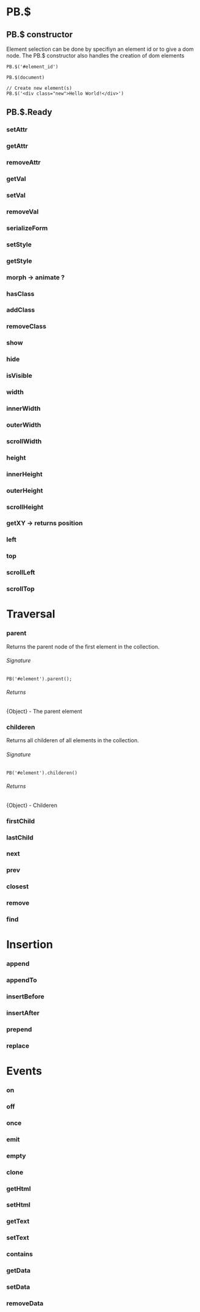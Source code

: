 # PB.$

## PB.$ constructor
Element selection can be done by specifiyn an element id or to give a dom node.
The PB.$ constructor also handles the creation of dom elements

~~~
PB.$('#element_id')

PB.$(document)

// Create new element(s)
PB.$('<div class="new">Hello World!</div>')
~~~

## PB.$.Ready


### setAttr
### getAttr
### removeAttr

### getVal
### setVal
### removeVal

### serializeForm

### setStyle
### getStyle

### morph -> animate ?

### hasClass
### addClass
### removeClass

### show
### hide
### isVisible
### width
### innerWidth
### outerWidth
### scrollWidth
### height
### innerHeight
### outerHeight
### scrollHeight

### getXY -> returns position
### left
### top

### scrollLeft
### scrollTop

# Traversal

### parent

Returns the parent node of the first element in the collection.

###### Signature
~~~
PB('#element').parent();
~~~

###### Returns
{Object} - The parent element

### childeren

Returns all childeren of all elements in the collection.

###### Signature
~~~
PB('#element').childeren()
~~~

###### Returns
{Object} - Childeren

### firstChild
### lastChild
### next
### prev
### closest
### remove
### find

# Insertion

### append
### appendTo
### insertBefore
### insertAfter
### prepend
### replace

# Events

### on
### off
### once
### emit

### empty
### clone

### getHtml
### setHtml
### getText
### setText

### contains

### getData
### setData
### removeData
